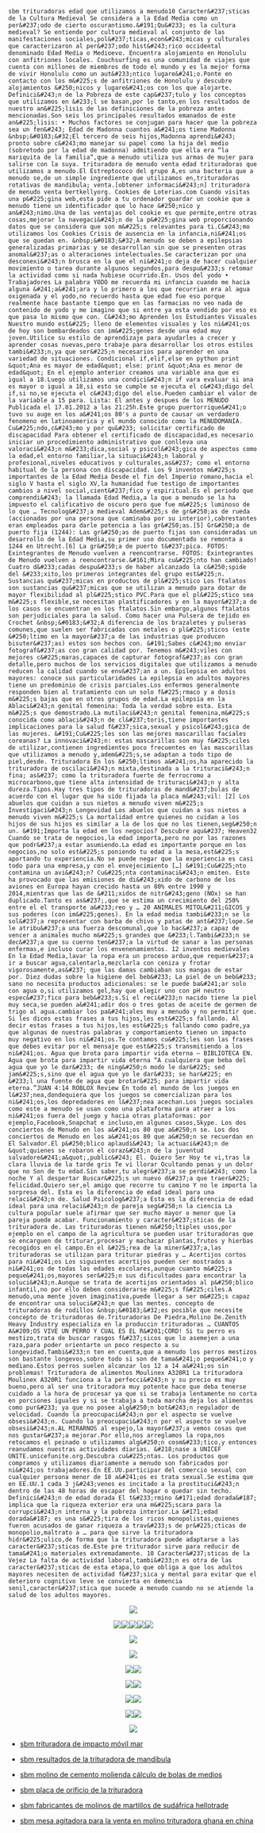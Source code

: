 
```
sbm trituradoras edad que utilizamos a menudo10 Caracter&#237;sticas de la Cultura Medieval Se considera a la Edad Media como un per&#237;odo de cierto oscurantismo.&#191;Qu&#233; es la cultura medieval? Se entiende por cultura medieval al conjunto de las manifestaciones sociales,pol&#237;ticas,econ&#243;micas y culturales que caracterizaron al per&#237;odo hist&#243;rico occidental denominado Edad Media o Medioevo. Encuentra alojamiento en Honolulu con anfitriones locales. Couchsurfing es una comunidad de viajes que cuenta con millones de miembros de todo el mundo y es la mejor forma de vivir Honolulu como un aut&#233;ntico lugare&#241;o.Ponte en contacto con los m&#225;s de anfitriones de Honolulu y descubre alojamientos &#250;nicos y lugare&#241;os con los que alojarte. Definici&#243;n de la Pobreza de este cap&#237;tulo y los conceptos que utilizamos en &#233;l se basan,por lo tanto,en los resultados de nuestro an&#225;lisis de las definiciones de la pobreza antes mencionadas.Son seis los principales resultados emanados de este an&#225;lisis: • Muchos factores se conjugan para hacer que la pobreza sea un fen&#243; Edad de Madonna cuantos a&#241;os tiene Madonna &nbsp;&#0183;&#32;El tercero de seis hijos,Madonna aprendi&#243; pronto sobre c&#243;mo manejar su papel como la hija del medio (sobretodo por la edad de madonna) admitiendo que ella era “la mariquita de la familia“,que a menudo utiliza sus armas de mujer para salirse con la suya. trituradora de menudo venta edad trituradoras que utilizamos a menudo.El Estreptococo del grupo A,es una bacteria que a menudo se,de un simple ingrediente que utilizamos en,trituradoras rotativas de mandibula; venta.[obtener informaci&#243;n] trituradora de menudo venta bertkellyorg. Cookies de Loterias.com Cuando visitas una p&#225;gina web,esta pide a tu ordenador guardar un cookie que a menudo tiene un identificador que lo hace &#250;nico y an&#243;nimo.Una de las ventajas del cookie es que permite,entre otras cosas,mejorar la navegaci&#243;n de la p&#225;gina web proporcionando datos que se considera que son m&#225;s relevantes para ti.C&#243;mo utilizamos los Cookies Crisis de ausencia en la infancia,ni&#241;os que se quedan en. &nbsp;&#0183;&#32;A menudo se deben a epilepsias generalizadas primarias y se desarrollan sin que se presenten otras anomal&#237;as o alteraciones intelectuales.Se caracterizan por una desconexi&#243;n brusca en la que el ni&#241;o deja de hacer cualquier movimiento o tarea durante algunos segundos,para despu&#233;s retomar la actividad como si nada hubiese ocurrido.En. Usos del yodo • Trabajadores La palabra YODO me recuerda mi infancia cuando me hacia alguna &#241;a&#241;ara y lo primero a los que recurrian era al agua oxigenada y el yodo,no recuerdo hasta que edad fue eso porque realmente hace bastante tiempo que en las farmacias no veo nada de contenido de yodo y me imagino que si entre ya esta vendido por eso es que pasa lo mismo que con. C&#243;mo Aprenden los Estudiantes Visuales Nuestro mundo est&#225; lleno de elementos visuales y los ni&#241;os de hoy son bombardeados con im&#225;genes desde una edad muy joven.Utilice su estilo de aprendizaje para ayudarles a crecer y aprender cosas nuevas,pero trabaje para desarrollar los otros estilos tambi&#233;n,ya que ser&#225;n necesarios para aprender en una variedad de situaciones. Condicional if,elif,else en python print &quot;Ana es mayor de edad&quot; else: print &quot;Ana es menor de edad&quot; En el ejemplo anterior creamos una variable ana que es igual a 18.Luego utilizamos una condici&#243;n if vara evaluar si ana es mayor o igual a 18,si esto se cumple se ejecuta el c&#243;digo del if,si no,se ejecuta el c&#243;digo del else.Pueden cambiar el valor de la variable a 15 para. Lista: El antes y despues de los MENUDO Publicada el 17.01.2012 a las 21:25h.Este grupo puertorrique&#241;o tuvo su auge en los a&#241;os 80's a punto de causar un verdadero fenomeno en latinoamerica y el mundo conocido como la MENUDOMANIA. Cu&#225;ndo,c&#243;mo y por qu&#233; solicitar certificado de discapacidad Para obtener el certificado de discapacidad,es necesario iniciar un procedimiento administrativo que conlleva una valoraci&#243;n m&#233;dica,social y psicol&#243;gica de aspectos como la edad,el entorno familiar,la situaci&#243;n laboral y profesional,niveles educativos y culturales,as&#237; como el entorno habitual de la persona con discapacidad. Los 9 inventos m&#225;s importantes de la Edad Media Desde el fin del Imperio romano,hacia el siglo V hasta el siglo XV,la humanidad fue testigo de importantes cambios a nivel social,cient&#237;fico y espiritual.Es el periodo que comprendi&#243; la llamada Edad Media,a la que a menudo se la ha impuesto el calificativo de oscuro pero que fue m&#225;s luminoso de lo que … Tecnolog&#237;a medieval Adem&#225;s de gr&#250;as de rueda (accionadas por una persona que caminaba por su interior),cabrestantes eran empleados para darle potencia a las gr&#250;as.[5] Gr&#250;a de puerto fija (1244): Las gr&#250;as de puerto fijas son consideradas un desarrollo de la Edad Media,su primer uso documentado se remonta a 1244 en Utrecht.[6] La gr&#250;a de puerto t&#237;pica. FOTOS: Exintegrantes de Menudo vuelven a reencontrarse. FOTOS: Exintegrantes de Menudo vuelven a reencontrarse.&#161;Mira cu&#225;nto han cambiado! Cuatro d&#233;cadas despu&#233;s de haber alcanzado la c&#250;spide del &#233;xito,los primeros integrantes del grupo est&#225;n. Sustancias qu&#237;micas en productos de pl&#225;stico Los ftalatos son sustancias qu&#237;micas que se utilizan a menudo para dotar de mayor flexibilidad al pl&#225;stico PVC.Para que el pl&#225;stico sea m&#225;s flexible,se necesitan plastificadores y en la mayor&#237;a de los casos se encuentran en los ftalatos.Sin embargo,algunos ftalatos son perjudiciales para la salud. Como hacer una Pulsera de tejido en Crochet &nbsp;&#0183;&#32;A diferencia de los brazaletes y pulseras comunes,que suelen ser fabricadas con metales o pl&#225;sticos (este &#250;ltimo en la mayor&#237;a de las industrias que producen bisuter&#237;as) estos son hechos con. &#191;Sabes c&#243;mo enviar fotograf&#237;as con gran calidad por. Tenemos m&#243;viles con mejores c&#225;maras,capaces de capturar fotograf&#237;as con gran detalle,pero muchos de los servicios digitales que utilizamos a menudo reducen la calidad cuando se env&#237;an a un. Epilepsia en adultos mayores: conoce sus particularidades La epilepsia en adultos mayores tiene un predominio de crisis parciales.Los enfermos generalmente responden bien al tratamiento con un solo f&#225;rmaco y a dosis m&#225;s bajas que en otros grupos de edad.La epilepsia en la Ablaci&#243;n genital femenina: Toda la verdad sobre esta. Esta m&#225;s que demostrado.La mutilaci&#243;n genital femenina,m&#225;s conocida como ablaci&#243;n de cl&#237;toris,tiene importantes implicaciones para la salud f&#237;sica,sexual y psicol&#243;gica de las mujeres. &#191;Cu&#225;les son las mejores mascarillas faciales coreanas? La innovaci&#243;n: estas mascarillas son muy f&#225;ciles de utilizar,contienen ingredientes poco frecuentes en las mascarillas que utilizamos a menudo y,adem&#225;s,se adaptan a todo tipo de piel,desde. Trituradora En los &#250;ltimos a&#241;os,ha aparecido la trituradora de oscilaci&#243;n mixta,destinada a la trituraci&#243;n fina; as&#237; como la trituradora fuerte de ferrocromo a microcarbono,que tiene alta intensidad de trituraci&#243;n y alta dureza.Tipos.Hay tres tipos de trituradoras de mand&#237;bulas de acuerdo con el lugar que ha sido fijada la placa m&#243;vil: [2] Los abuelos que cuidan a sus nietos a menudo viven m&#225;s Investigaci&#243;n Longevidad Los abuelos que cuidan a sus nietos a menudo viven m&#225;s La mortalidad entre quienes no cuidan a los hijos de sus hijos es similar a la de los que no los tienen,seg&#250;n un. &#191;Importa la edad en los negocios? Descubre aqu&#237; Heaven32 Cuando se trata de negocios,la edad importa,pero no por las razones que podr&#237;a estar asumiendo.La edad es importante porque en los negocios,no solo est&#225;s poniendo tu edad a la mesa,est&#225;s aportando tu experiencia.No se puede negar que la experiencia es casi todo para una empresa,y con el envejecimiento […] &#191;Cu&#225;nto contamina un avi&#243;n? Cu&#225;nta contaminaci&#243;n emiten. Esto ha provocado que las emisiones de di&#243;xido de carbono de los aviones en Europa hayan crecido hasta un 80% entre 1990 y 2014,mientras que las de &#211;xidos de nitr&#243;geno (NOx) se han duplicado.Tanto es as&#237;,que se estima un crecimiento del 250% entre el el transporte a&#233;reo y … 20 ANIMALES MITOL&#211;GICOS y sus poderes (con im&#225;genes). En la edad media tambi&#233;n se lo sol&#237;a representar con barba de chivo y patas de ant&#237;lope.Se le atribu&#237;a una fuerza descomunal,que lo hac&#237;a capaz de vencer a animales mucho m&#225;s grandes que &#233;l.Tambi&#233;n se dec&#237;a que su cuerno ten&#237;a la virtud de sanar a las personas enfermas,e incluso curar los envenenamientos. 12 inventos medievales En la Edad Media,lavar la ropa era un proceso arduo,que requer&#237;a ir a buscar agua,calentarla,mezclarla con ceniza y frotar vigorosamente,as&#237; que las damas cambiaban sus mangas de estar por. Diez dudas sobre la higiene del beb&#233; La piel de un beb&#233; sano no necesita productos adicionales: se le puede ba&#241;ar solo con agua o,si utilizamos gel,hay que elegir uno con pH neutro espec&#237;fico para beb&#233;s.Si el reci&#233;n nacido tiene la piel muy seca,se pueden a&#241;adir dos o tres gotas de aceite de germen de trigo al agua.cambiar los pa&#241;ales muy a menudo y no permitir que. Si les dices estas frases a tus hijos,les est&#225;s fallando. Al decir estas frases a tus hijos,les est&#225;s fallando como padre,ya que algunas de nuestras palabras y comportamiento tienen un impacto muy negativo en los ni&#241;os.Te contamos cu&#225;les son las frases que debes evitar por el mensaje que est&#225;s transmitiendo a los ni&#241;os. Agua que brota para impartir vida eterna — BIBLIOTECA EN. Agua que brota para impartir vida eterna “A cualquiera que beba del agua que yo le dar&#233; de ning&#250;n modo le dar&#225; sed jam&#225;s,sino que el agua que yo le dar&#233; se har&#225; en &#233;l una fuente de agua que brotar&#225; para impartir vida eterna.”JUAN 4:14 ROBLOX Review En todo el mundo de los juegos en l&#237;nea,dondequiera que los juegos se comercializan para los ni&#241;os,los depredadores en l&#237;nea acechan.Los juegos sociales como este a menudo se usan como una plataforma para atraer a los ni&#241;os fuera del juego y hacia otras plataformas: por ejemplo,Facebook,Snapchat e incluso,en algunos casos,Skype. Los dos conciertos de Menudo en los a&#241;os 80 que a&#250;n se. Los dos conciertos de Menudo en los a&#241;os 80 que a&#250;n se recuerdan en El Salvador.El p&#250;blico aplaudi&#243; la actuaci&#243;n de &quot;quienes se robaron el coraz&#243;n de la juventud salvadore&#241;a&quot;,public&#243; El. Quiero Ser Hoy te vi,tras la clara lluvia de la tarde gris Te vi llorar Ocultando penas y un dolor que no Son de tu edad.Sin saber,tu alegr&#237;a se perdi&#243; como la noche Y al despertar Buscar&#225;s un nuevo d&#237;a que traer&#225; felicidad.Quiero ser,el amigo que recorre tu camino Y no le importa la sorpresa del. Esta es la diferencia de edad ideal para una relaci&#243;n de. Salud Psicolog&#237;a Esta es la diferencia de edad ideal para una relaci&#243;n de pareja seg&#250;n la ciencia La cultura popular suele afirmar que ser mucho mayor o menor que la pareja puede acabar. Funcionamiento y caracter&#237;sticas de la trituradora de. Las trituradoras tienen m&#250;ltiples usos,por ejemplo en el campo de la agricultura se pueden usar trituradoras que se encarguen de triturar,procesar y machacar plantas,frutos y hierbas recogidos en el campo.En el &#225;rea de la miner&#237;a,las trituradoras se utilizan para triturar piedras y … Acertijos cortos para ni&#241;os Los siguientes acertijos pueden ser mostrados a ni&#241;os de todas las edades escolares,aunque cuanto m&#225;s peque&#241;os,mayores ser&#225;n sus dificultades para encontrar la soluci&#243;n.Aunque se trata de acertijos orientados al p&#250;blico infantil,no por ello deben considerarse m&#225;s f&#225;ciles.A menudo,una mente joven imaginativa,puede llegar a ser m&#225;s capaz de encontrar una soluci&#243;n que las mentes. concepto de trituradoras de rodillos &nbsp;&#0183;&#32;es posible que necesite concepto de trituradoras de.Trituradoras De Piedra,Molino De.Zenith Heavy Industry especializa en la produccin trituradoras … CUANTOS A&#209;OS VIVE UN PERRO Y CUAL ES EL R&#201;CORD! Si tu perro es mestizo,trata de buscar rasgos f&#237;sicos que lo asemejen a una raza,para poder orientarte un poco respecto a su longevidad.Tambi&#233;n ten en cuenta,que a menudo los perros mestizos son bastante longevos,sobre todo si son de tama&#241;o peque&#241;o y mediano.Estos perros suelen alcanzar los 12 a 14 a&#241;os sin problemas! Trituradora de alimentos Moulinex A320R1 La trituradora Moulinex A320R1 funciona a la perfecci&#243;n y su precio es muy bueno,pero al ser una trituradora muy potente hace que deba tenerse cuidado a la hora de procesar ya que si se trabaja lentamente no corta en porciones iguales y si se trabaja a toda marcha deja los alimentos como pur&#233; ya que no posee alg&#250;n bot&#243;n regulador de velocidad. Cuando la preocupaci&#243;n por el aspecto se vuelve obsesi&#243;n. Cuando la preocupaci&#243;n por el aspecto se vuelve obsesi&#243;n.AL MIRARNOS al espejo,la mayor&#237;a vemos cosas que nos gustar&#237;a mejorar.Por ello,nos arreglamos la ropa,nos retocamos el peinado o utilizamos alg&#250;n cosm&#233;tico,y entonces reanudamos nuestras actividades diarias. &#218;nase a UNICEF UNITE.unicefunite.org.Descubra cu&#225;ntas. Los productos que compramos y utilizamos diariamente a menudo son fabricados por ni&#241;os trabajadores.En EE.UU.participar del comercio sexual con cualquier persona menor de 18 a&#241;os es trata sexual.Se estima que en EE.UU.1 cada 3 j&#243;venes es incitado a la prostituci&#243;n dentro de las 48 horas de escapar del hogar o quedar sin techo. Definici&#243;n de edad dorada El t&#233;rmino &#171;edad dorada&#187; implica que la riqueza exterior era una m&#225;scara para la corrupci&#243;n interna y la pobreza interior.La &#171;edad dorada&#187; es una s&#225;tira de los ricos monopolistas,quienes fueron acusados de ganar riqueza a trav&#233;s de pr&#225;cticas de monopolio,maltrato a … para que sirve la trituradora hidr&#225;ulico,de forma que la trituradora puede adaptarse a las caracter&#237;sticas de.Este pre triturador sirve para reducir de tama&#241;o materiales extremadamente. 10 Caracter&#237;sticas de la Vejez La falta de actividad laboral,tambi&#233;n es otra de las caracter&#237;sticas de esta etapa,lo que obliga a que los adultos mayores necesiten de actividad f&#237;sica y mental para evitar que el deterioro cognitivo leve se convierta en demencia senil,caracter&#237;stica que sucede a menudo cuando no se atiende la salud de los adultos mayores. 
```

<div align="center">

<a href="https://es-crusher.shibang-china.com/github&k=sbm+trituradoras+edad+que+utilizamos+a+menudo"><img src="https://static.shibang-china.com/es/crusher/logo.jpg"></a>

<a href="https://es-crusher.shibang-china.com/github&k=sbm+trituradoras+edad+que+utilizamos+a+menudo"><img src="https://static.shibang-china.com/es/crusher/index.jpg"></a><a href="https://es-crusher.shibang-china.com/material.htmlgithub&k=sbm+trituradoras+edad+que+utilizamos+a+menudo"><img src="https://static.shibang-china.com/es/crusher/material.jpg"></a><a href="https://es-crusher.shibang-china.com/application.htmlgithub&k=sbm+trituradoras+edad+que+utilizamos+a+menudo"><img src="https://static.shibang-china.com/es/crusher/application.jpg"></a><a href="https://es-crusher.shibang-china.com/aboutus.htmlgithub&k=sbm+trituradoras+edad+que+utilizamos+a+menudo"><img src="https://static.shibang-china.com/es/crusher/aboutus.jpg"></a><a href="https://es-crusher.shibang-china.com/contact.htmlgithub&k=sbm+trituradoras+edad+que+utilizamos+a+menudo"><img src="https://static.shibang-china.com/es/crusher/contact.jpg"></a>

<a href="https://es-crusher.shibang-china.com/github&k=sbm+trituradoras+edad+que+utilizamos+a+menudo"><img src="https://static.shibang-china.com/es/crusher/banner.jpg"></a>

<a href="https://swt.shibang-china.com/github&k=sbm+trituradoras+edad+que+utilizamos+a+menudo"><img src="https://static.shibang-china.com/es/crusher/text.jpg"></a>

<a href="https://swt.shibang-china.com/github&k=sbm+trituradoras+edad+que+utilizamos+a+menudo"><img src="https://static.shibang-china.com/es/crusher/chat.jpg"></a><a href="https://es-crusher.shibang-china.com/contact.htmlgithub&k=sbm+trituradoras+edad+que+utilizamos+a+menudo"><img src="https://static.shibang-china.com/es/crusher/message.jpg"></a>

<a href="https://es-crusher.shibang-china.com/products/pe.htmlgithub&k=sbm+trituradoras+edad+que+utilizamos+a+menudo"><img src="https://static.shibang-china.com/es/crusher/pe.jpg"></a><a href="https://es-crusher.shibang-china.com/products/pf.htmlgithub&k=sbm+trituradoras+edad+que+utilizamos+a+menudo"><img src="https://static.shibang-china.com/es/crusher/pf.jpg"></a>

<a href="https://es-crusher.shibang-china.com/products/hpt.htmlgithub&k=sbm+trituradoras+edad+que+utilizamos+a+menudo"><img src="https://static.shibang-china.com/es/crusher/hpt.jpg"></a><a href="https://es-crusher.shibang-china.com/products/vsi.htmlgithub&k=sbm+trituradoras+edad+que+utilizamos+a+menudo"><img src="https://static.shibang-china.com/es/crusher/vsi.jpg"></a>

<a href="https://es-crusher.shibang-china.com/products/klv.htmlgithub&k=sbm+trituradoras+edad+que+utilizamos+a+menudo"><img src="https://static.shibang-china.com/es/crusher/klv.jpg"></a><a href="https://es-crusher.shibang-china.com/products/portable.htmlgithub&k=sbm+trituradoras+edad+que+utilizamos+a+menudo"><img src="https://static.shibang-china.com/es/crusher/portable.jpg"></a>

<a href="https://swt.shibang-china.com/github&k=sbm+trituradoras+edad+que+utilizamos+a+menudo"><img src="https://static.shibang-china.com/es/crusher/case.jpg"></a>

</div>


* [sbm trituradora de impacto móvil mar](sbm%20trituradora%20de%20impacto%20m%C3%B3vil%20mar.md)

* [sbm resultados de la trituradora de mandíbula](sbm%20resultados%20de%20la%20trituradora%20de%20mand%C3%ADbula.md)

* [sbm molino de cemento molienda cálculo de bolas de medios](sbm%20molino%20de%20cemento%20molienda%20c%C3%A1lculo%20de%20bolas%20de%20medios.md)

* [sbm placa de orificio de la trituradora](sbm%20placa%20de%20orificio%20de%20la%20trituradora.md)

* [sbm fabricantes de molinos de martillos de sudáfrica hellotrade](sbm%20fabricantes%20de%20molinos%20de%20martillos%20de%20sud%C3%A1frica%20hellotrade.md)

* [sbm mesa agitadora para la venta en molino trituradora ghana en china](sbm%20mesa%20agitadora%20para%20la%20venta%20en%20molino%20trituradora%20ghana%20en%20china.md)